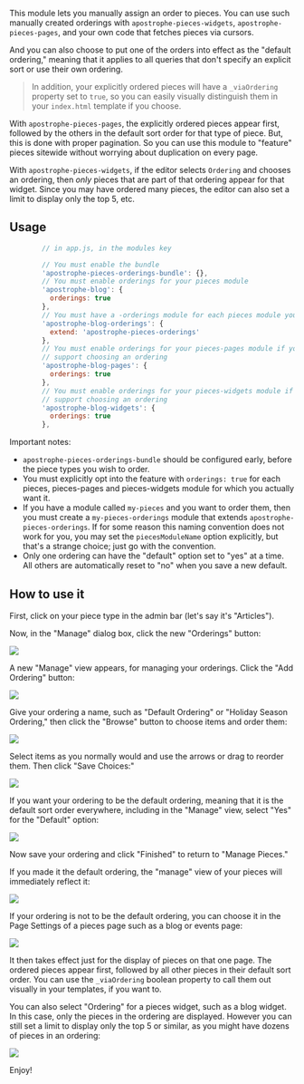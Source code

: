This module lets you manually assign an order to pieces. You can use such manually created orderings with `apostrophe-pieces-widgets`, `apostrophe-pieces-pages`, and your own code that fetches pieces via cursors.

And you can also choose to put one of the orders into effect as the "default ordering," meaning that it applies to all queries that don't specify an explicit sort or use their own ordering.

> In addition, your explicitly ordered pieces will have a `_viaOrdering` property set to `true`, so you can easily visually distinguish them in your `index.html` template if you choose.

With `apostrophe-pieces-pages`, the explicitly ordered pieces appear first, followed by the others in the default sort order for that type of piece. But, this is done with proper pagination. So you can use this module to "feature" pieces sitewide without worrying about duplication on every page.

With `apostrophe-pieces-widgets`, if the editor selects `Ordering` and chooses an ordering, then *only* pieces that are part of that ordering appear for that widget. Since you may have ordered many pieces, the editor can also set a limit to display only the top 5, etc.

## Usage

```javascript
        // in app.js, in the modules key

        // You must enable the bundle
        'apostrophe-pieces-orderings-bundle': {},
        // You must enable orderings for your pieces module
        'apostrophe-blog': {
          orderings: true
        },
        // You must have a -orderings module for each pieces module you wish to order
        'apostrophe-blog-orderings': {
          extend: 'apostrophe-pieces-orderings'
        },
        // You must enable orderings for your pieces-pages module if you wish it to
        // support choosing an ordering
        'apostrophe-blog-pages': {
          orderings: true
        },
        // You must enable orderings for your pieces-widgets module if you wish it to
        // support choosing an ordering
        'apostrophe-blog-widgets': {
          orderings: true
        },
```

Important notes:

* `apostrophe-pieces-orderings-bundle` should be configured early, before the piece types you wish to order.
* You must explicitly opt into the feature with `orderings: true` for each pieces, pieces-pages and pieces-widgets module for which you actually want it.
* If you have a module called `my-pieces` and you want to order them, then you must create a `my-pieces-orderings` module that extends `apostrophe-pieces-orderings`. If for some reason this naming convention does not work for you, you may set the `piecesModuleName` option explicitly, but that's a strange choice; just go with the convention.
* Only one ordering can have the "default" option set to "yes" at a time. All others are automatically reset to "no" when you save a new default.

## How to use it

First, click on your piece type in the admin bar (let's say it's "Articles").

Now, in the "Manage" dialog box, click the new "Orderings" button:
  
  
<img src="https://raw.githubusercontent.com/apostrophecms/apostrophe-pieces-orderings-bundle/master/images/click-orderings-button.png" />
  
  
A new "Manage" view appears, for managing your orderings. Click the "Add Ordering" button:
  
  
<img src="https://raw.githubusercontent.com/apostrophecms/apostrophe-pieces-orderings-bundle/master/images/add-ordering-button.png" />
  
  
Give your ordering a name, such as "Default Ordering" or "Holiday Season Ordering," then click the "Browse" button to choose items and order them:
  
  
<img src="https://raw.githubusercontent.com/apostrophecms/apostrophe-pieces-orderings-bundle/master/images/browse-items-button.png" />
  
  
Select items as you normally would and use the arrows or drag to reorder them. Then click "Save Choices:"
  
  
<img src="https://raw.githubusercontent.com/apostrophecms/apostrophe-pieces-orderings-bundle/master/images/select-items.png" />
  
  
If you want your ordering to be the default ordering, meaning that it is the default sort order everywhere, including in the "Manage" view, select "Yes" for the "Default" option:
  
  
<img src="https://raw.githubusercontent.com/apostrophecms/apostrophe-pieces-orderings-bundle/master/images/default.png" />
  
  
Now save your ordering and click "Finished" to return to "Manage Pieces."

If you made it the default ordering, the "manage" view of your pieces will immediately reflect it:
  
  
<img src="https://raw.githubusercontent.com/apostrophecms/apostrophe-pieces-orderings-bundle/master/images/manage-view-with-default-ordering.png" />
  
  
If your ordering is not to be the default ordering, you can choose it in the Page Settings of a pieces page such as a blog or events page:
  
  
<img src="https://raw.githubusercontent.com/apostrophecms/apostrophe-pieces-orderings-bundle/master/images/page-settings.png" />
  
  
It then takes effect just for the display of pieces on that one page. The ordered pieces appear first, followed by all other pieces in their default sort order. You can use the `_viaOrdering` boolean property to call them out visually in your templates, if you want to.

You can also select "Ordering" for a pieces widget, such as a blog widget. In this case, only the pieces in the ordering are displayed. However you can still set a limit to display only the top 5 or similar, as you might have dozens of pieces in an ordering:
  
  
<img src="https://raw.githubusercontent.com/apostrophecms/apostrophe-pieces-orderings-bundle/master/images/widget.png" />
  
  
Enjoy!

